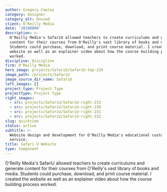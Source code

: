 ```yaml
---
author: Gregory Cowley
category: designer
category_alt: Unused
client: O'Reilly Media
date: '20190000'
description: >-
  O'Reilly Media's SafariU allowed teachers to create curriculums and generate
  content for their courses from O'Reilly's vast library of books and media.
  Students could purchase, download, and print course material. I created the
  website as well as an explainer video about how the course building process
  worked.
discipline: Discipline
firm: O'Reilly Media
hero_image: projects/SafariU/SafariU-top-229
image_path: /projects/SafariU
image_source_dir_name: SafariU
left_images: []
project_type: Project Type
projecttype: Project Type
right_images:
  - src: projects/SafariU/SafariU-right-233
  - src: projects/SafariU/SafariU-right-230
  - src: projects/SafariU/SafariU-right-231
  - src: projects/SafariU/SafariU-right-232
slug: quicktime
status: active
subtitle: >-
  Website design and development for O'Reilly Media's educational customization
  service. 
title: Safari U Website
type: Component
---
```

O'Reilly Media's SafariU allowed teachers to create curriculums and generate content for their courses from O'Reilly's vast library of books and media. Students could purchase, download, and print course material. I created the website as well as an explainer video about how the course building process worked.
